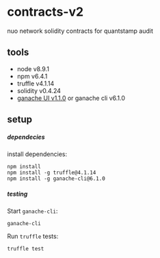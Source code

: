 # contracts-v2

nuo network solidity contracts for quantstamp audit

## tools

- node v8.9.1
- npm v6.4.1
- truffle v4.1.14
- solidity v0.4.24
- [ganache UI v1.1.0](https://github.com/trufflesuite/ganache/releases/tag/v1.1.0) or ganache cli v6.1.0

## setup

##### dependecies
install dependencies:
```
npm install
npm install -g truffle@4.1.14
npm install -g ganache-cli@6.1.0
```

##### testing
Start `ganache-cli`:
```
ganache-cli
```
Run `truffle` tests:
```
truffle test
```

